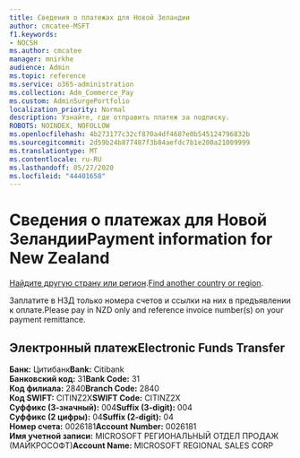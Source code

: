 ```yaml
---
title: Сведения о платежах для Новой Зеландии
author: cmcatee-MSFT
f1.keywords:
- NOCSH
ms.author: cmcatee
manager: mnirkhe
audience: Admin
ms.topic: reference
ms.service: o365-administration
ms.collection: Adm_Commerce_Pay
ms.custom: AdminSurgePortfolio
localization_priority: Normal
description: Узнайте, где отправить платеж за подписку.
ROBOTS: NOINDEX, NOFOLLOW
ms.openlocfilehash: 4b273177c32cf870a4df4687e0b545124796832b
ms.sourcegitcommit: 2d59b24b877487f3b84aefdc7b1e200a21009999
ms.translationtype: MT
ms.contentlocale: ru-RU
ms.lasthandoff: 05/27/2020
ms.locfileid: "44401658"
---
```

# <a name="payment-information-for-new-zealand"></a><span data-ttu-id="cc6bc-103">Сведения о платежах для Новой Зеландии</span><span class="sxs-lookup"><span data-stu-id="cc6bc-103">Payment information for New Zealand</span></span>

<span data-ttu-id="cc6bc-104">[Найдите другую страну или регион](../billing-and-payments/pay-for-your-subscription.md).</span><span class="sxs-lookup"><span data-stu-id="cc6bc-104">[Find another country or region](../billing-and-payments/pay-for-your-subscription.md).</span></span>

<span data-ttu-id="cc6bc-105">Заплатите в НЗД только номера счетов и ссылки на них в предъявлении к оплате.</span><span class="sxs-lookup"><span data-stu-id="cc6bc-105">Please pay in NZD only and reference invoice number(s) on your payment remittance.</span></span>

## <a name="electronic-funds-transfer"></a><span data-ttu-id="cc6bc-106">Электронный платеж</span><span class="sxs-lookup"><span data-stu-id="cc6bc-106">Electronic Funds Transfer</span></span>

<span data-ttu-id="cc6bc-107">**Банк:** Цитибанк</span><span class="sxs-lookup"><span data-stu-id="cc6bc-107">**Bank:** Citibank</span></span>  
<span data-ttu-id="cc6bc-108">**Банковский код:** 31</span><span class="sxs-lookup"><span data-stu-id="cc6bc-108">**Bank Code:** 31</span></span>  
<span data-ttu-id="cc6bc-109">**Код филиала:** 2840</span><span class="sxs-lookup"><span data-stu-id="cc6bc-109">**Branch Code:** 2840</span></span>  
<span data-ttu-id="cc6bc-110">**Код SWIFT:** CITINZ2X</span><span class="sxs-lookup"><span data-stu-id="cc6bc-110">**SWIFT Code:** CITINZ2X</span></span>  
<span data-ttu-id="cc6bc-111">**Суффикс (3-значный):** 004</span><span class="sxs-lookup"><span data-stu-id="cc6bc-111">**Suffix (3-digit):** 004</span></span>    
<span data-ttu-id="cc6bc-112">**Суффикс (2 цифры):** 04</span><span class="sxs-lookup"><span data-stu-id="cc6bc-112">**Suffix (2-digit):** 04</span></span>  
<span data-ttu-id="cc6bc-113">**Номер счета:** 0026181</span><span class="sxs-lookup"><span data-stu-id="cc6bc-113">**Account Number:** 0026181</span></span>  
<span data-ttu-id="cc6bc-114">**Имя учетной записи:** MICROSOFT РЕГИОНАЛЬНЫЙ ОТДЕЛ ПРОДАЖ (МАЙКРОСОФТ)</span><span class="sxs-lookup"><span data-stu-id="cc6bc-114">**Account Name:** MICROSOFT REGIONAL SALES CORP</span></span>  